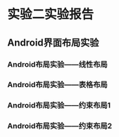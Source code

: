 # 实验二实验报告

## Android界面布局实验

### Android布局实验——线性布局

### Android布局实验——表格布局

### Android布局实验——约束布局1

### Android布局实验——约束布局2
